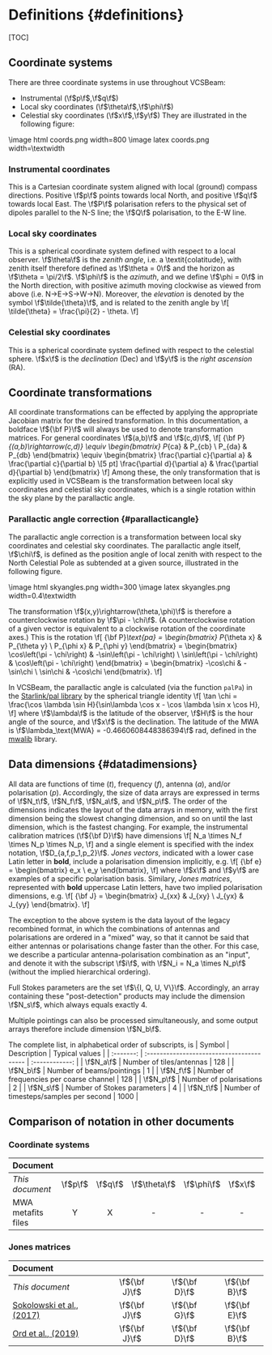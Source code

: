 # Definitions {#definitions}

[TOC]

## Coordinate systems

There are three coordinate systems in use throughout VCSBeam:
 - Instrumental (\f$p\f$,\f$q\f$)
 - Local sky coordinates (\f$\theta\f$,\f$\phi\f$)
 - Celestial sky coordinates (\f$x\f$,\f$y\f$)
They are illustrated in the following figure:

\image html coords.png width=800
\image latex coords.png width=\textwidth

### Instrumental coordinates

This is a Cartesian coordinate system aligned with local (ground) compass directions.
Positive \f$p\f$ points towards local North, and positive \f$q\f$ towards local East.
The \f$P\f$ polarisation refers to the physical set of dipoles parallel to the N-S line; the \f$Q\f$ polarisation, to the E-W line.

### Local sky coordinates

This is a spherical coordinate system defined with respect to a local observer.
\f$\theta\f$ is the *zenith angle*, i.e. a \textit{colatitude}, with zenith itself therefore defined as \f$\theta = 0\f$ and the horizon as \f$\theta = \pi/2\f$.
\f$\phi\f$ is the *azimuth*, and we define \f$\phi = 0\f$ in the North direction, with positive azimuth moving clockwise as viewed from above (i.e. N&rarr;E&rarr;S&rarr;W&rarr;N).
Moreover, the *elevation* is denoted by the symbol \f$\tilde{\theta}\f$, and is related to the zenith angle by
\f[
    \tilde{\theta} = \frac{\pi}{2} - \theta.
\f]

### Celestial sky coordinates

This is a spherical coordinate system defined with respect to the celestial sphere.
\f$x\f$ is the *declination* (Dec) and \f$y\f$ is the *right ascension* (RA).

## Coordinate transformations

All coordinate transformations can be effected by applying the appropriate Jacobian matrix for the desired transformation.
In this documentation, a boldface \f${\bf P}\f$ will always be used to denote transformation matrices.
For general coordinates \f$(a,b)\f$ and \f$(c,d)\f$,
\f[
    {\bf P}_{(a,b)\rightarrow(c,d)} \equiv
    \begin{bmatrix}
        P_{ca} & P_{cb} \\
        P_{da} & P_{db}
    \end{bmatrix}
    \equiv
    \begin{bmatrix}
        \frac{\partial c}{\partial a} & \frac{\partial c}{\partial b} \\[5 pt]
        \frac{\partial d}{\partial a} & \frac{\partial d}{\partial b}
    \end{bmatrix}
\f]
Among these, the only transformation that is explicitly used in VCSBeam is the transformation between local sky coordinates and celestial sky coordinates, which is a single rotation within the sky plane by the parallactic angle.

### Parallactic angle correction {#parallacticangle}

The parallactic angle correction is a transformation between local sky coordinates and celestial sky coordinates.
The parallactic angle itself, \f$\chi\f$, is defined as the position angle of local zenith with respect to the North Celestial Pole as subtended at a given source, illustrated in the following figure.

\image html skyangles.png width=300
\image latex skyangles.png width=0.4\textwidth

The transformation \f$(x,y)\rightarrow(\theta,\phi)\f$ is therefore a counterclockwise rotation by \f$\pi - \chi\f$.
(A counterclockwise rotation of a given vector is equivalent to a clockwise rotation of the coordinate axes.)
This is the rotation
\f[
    {\bf P}_\text{pa}
        = \begin{bmatrix}
            P_{\theta x} & P_{\theta y} \\
            P_{\phi x}   & P_{\phi y}
        \end{bmatrix}
        = \begin{bmatrix}
            \cos\left(\pi - \chi\right) & -\sin\left(\pi - \chi\right) \\
            \sin\left(\pi - \chi\right) &  \cos\left(\pi - \chi\right)
        \end{bmatrix}
        = \begin{bmatrix}
            -\cos\chi & -\sin\chi \\
             \sin\chi & -\cos\chi
        \end{bmatrix}.
\f]

In VCSBeam, the parallactic angle is calculated (via the function `palPa`) in the [Starlink/pal library](https://github.com/Starlink/pal) by the spherical triangle identity
\f[
    \tan \chi = \frac{\cos \lambda \sin H}{\sin\lambda \cos x - \cos \lambda \sin x \cos H},
\f]
where \f$\lambda\f$ is the latitude of the observer, \f$H\f$ is the hour angle of the source, and \f$x\f$ is the declination.
The latitude of the MWA is \f$\lambda_\text{MWA} = -0.4660608448386394\f$ rad, defined in the [mwalib](https://github.com/MWATelescope/mwalib) library.

## Data dimensions {#datadimensions}

All data are functions of time (*t*), frequency (*f*), antenna (*a*), and/or polarisation (*p*).
Accordingly, the size of data arrays are expressed in terms of \f$N_t\f$, \f$N_f\f$, \f$N_a\f$, and \f$N_p\f$.
The order of the dimensions indicates the layout of the data arrays in memory, with the first dimension being the slowest changing dimension, and so on until the last dimension, which is the fastest changing.
For example, the instrumental calibration matrices (\f${\bf D}\f$) have dimensions
\f[
N_a \times N_f \times N_p \times N_p,
\f]
and a single element is specified with the index notation, \f$D_{a,f,p_1,p_2}\f$.
*Jones vectors*, indicated with a lower case Latin letter in **bold**, include a polarisation dimension implicitly, e.g.
\f[ {\bf e} = \begin{bmatrix} e_x \\ e_y \end{bmatrix}, \f]
where \f$x\f$ and \f$y\f$ are examples of a specific polarisation basis.
Similary, *Jones matrices*, represented with **bold** uppercase Latin letters, have two implied polarisation dimensions, e.g.
\f[ {\bf J} = \begin{bmatrix} J_{xx} & J_{xy} \\ J_{yx} & J_{yy} \end{bmatrix}. \f]

The exception to the above system is the data layout of the legacy recombined format, in which the combinations of antennas and polarisations are ordered in a "mixed" way, so that it cannot be said that either antennas or polarisations change faster than the other.
For this case, we describe a particular antenna-polarisation combination as an "input", and denote it with the subscript \f$i\f$, with \f$N_i = N_a \times N_p\f$ (without the implied hierarchical ordering).

Full Stokes parameters are the set \f$\{I, Q, U, V\}\f$.
Accordingly, an array containing these "post-detection" products may include the dimension \f$N_s\f$, which always equals exactly 4.

Multiple pointings can also be processed simultaneously, and some output arrays therefore include dimension \f$N_b\f$.

The complete list, in alphabetical order of subscripts, is
| Symbol    | Description                               | Typical values |
| :-------: | :---------------------------------------- | :------------: |
| \f$N_a\f$ | Number of tiles/antennas                  | 128            |
| \f$N_b\f$ | Number of beams/pointings                 | 1              |
| \f$N_f\f$ | Number of frequencies per coarse channel  | 128            |
| \f$N_p\f$ | Number of polarisations                   | 2              |
| \f$N_s\f$ | Number of Stokes parameters               | 4              |
| \f$N_t\f$ | Number of timesteps/samples per second    | 1000           |

## Comparison of notation in other documents

### Coordinate systems

| Document           |         |         |              |            |         |         |
| :----------------- | :-----: | :-----: | :----------: | :--------: | :-----: | :-----: |
| *This document*    | \f$p\f$ | \f$q\f$ | \f$\theta\f$ | \f$\phi\f$ | \f$x\f$ | \f$y\f$ |
| MWA metafits files | Y       | X       | -            | -          | -       | -       |

### Jones matrices

[Sokolowski2017]: https://www.cambridge.org/core/journals/publications-of-the-astronomical-society-of-australia/article/calibration-and-stokes-imaging-with-full-embedded-element-primary-beam-model-for-the-murchison-widefield-array/FBA84B9EB94000BD6258A8F75840C476
[Ord2019]: https://www.cambridge.org/core/journals/publications-of-the-astronomical-society-of-australia/article/abs/mwa-tiedarray-processing-i-calibration-and-beamformation/E9A7A9981AE9A935C9E08500CA6A1C1E

| Document                                    |               |               |               |
| :------------------------------------------ | :-----------: | :-----------: | :-----------: |
| *This document*                             | \f${\bf J}\f$ | \f${\bf D}\f$ | \f${\bf B}\f$ |
| [Sokolowski et al., (2017)][Sokolowski2017] | \f${\bf J}\f$ | \f${\bf G}\f$ | \f${\bf E}\f$ |
| [Ord et al., (2019)][Ord2019]               | \f${\bf J}\f$ | \f${\bf D}\f$ | \f${\bf B}\f$ |
